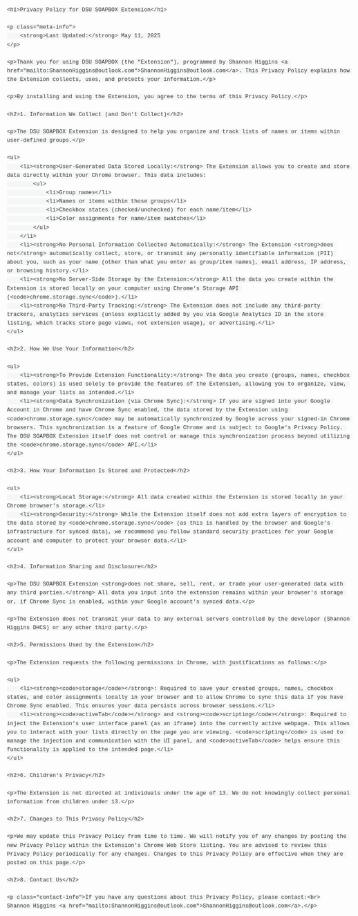 <!DOCTYPE html>
<html lang="en">
<head>
    <meta charset="UTF-8">
    <meta name="viewport" content="width=device-width, initial-scale=1.0">
    <title>Privacy Policy - DSU SOAPBOX Extension</title>
    <style>
        body {
            font-family: -apple-system, BlinkMacSystemFont, 'Segoe UI', Roboto, Helvetica, Arial, sans-serif;
            line-height: 1.6;
            margin: 0 auto;
            max-width: 800px;
            padding: 20px;
            color: #333;
        }
        h1 {
            font-size: 2em;
            color: #2c3e50;
            border-bottom: 2px solid #ecf0f1;
            padding-bottom: 0.3em;
            margin-top: 0;
        }
        h2 {
            font-size: 1.5em;
            color: #34495e;
            margin-top: 1.5em;
            margin-bottom: 0.5em;
            border-bottom: 1px solid #ecf0f1;
            padding-bottom: 0.2em;
        }
        p {
            margin-bottom: 1em;
        }
        ul {
            margin-bottom: 1em;
            padding-left: 20px;
        }
        li {
            margin-bottom: 0.5em;
        }
        strong {
            font-weight: 600;
        }
        code {
            background-color: #f4f7f6;
            padding: 0.2em 0.4em;
            border-radius: 3px;
            font-family: 'SFMono-Regular', Consolas, 'Liberation Mono', Menlo, Courier, monospace;
            font-size: 0.9em;
        }
        .meta-info {
            font-size: 0.9em;
            color: #7f8c8d;
            margin-bottom: 2em;
        }
        .contact-info a {
            color: #3498db;
            text-decoration: none;
        }
        .contact-info a:hover {
            text-decoration: underline;
        }
    </style>
</head>
<body>

    <h1>Privacy Policy for DSU SOAPBOX Extension</h1>

    <p class="meta-info">
        <strong>Last Updated:</strong> May 11, 2025
    </p>

    <p>Thank you for using DSU SOAPBOX (the "Extension"), programmed by Shannon Higgins <a href="mailto:ShannonHiggins@outlook.com">ShannonHiggins@outlook.com</a>. This Privacy Policy explains how the Extension collects, uses, and protects your information.</p>

    <p>By installing and using the Extension, you agree to the terms of this Privacy Policy.</p>

    <h2>1. Information We Collect (and Don't Collect)</h2>

    <p>The DSU SOAPBOX Extension is designed to help you organize and track lists of names or items within user-defined groups.</p>

    <ul>
        <li><strong>User-Generated Data Stored Locally:</strong> The Extension allows you to create and store data directly within your Chrome browser. This data includes:
            <ul>
                <li>Group names</li>
                <li>Names or items within those groups</li>
                <li>Checkbox states (checked/unchecked) for each name/item</li>
                <li>Color assignments for name/item swatches</li>
            </ul>
        </li>
        <li><strong>No Personal Information Collected Automatically:</strong> The Extension <strong>does not</strong> automatically collect, store, or transmit any personally identifiable information (PII) about you, such as your name (other than what you enter as group/item names), email address, IP address, or browsing history.</li>
        <li><strong>No Server-Side Storage by the Extension:</strong> All the data you create within the Extension is stored locally on your computer using Chrome's Storage API (<code>chrome.storage.sync</code>).</li>
        <li><strong>No Third-Party Tracking:</strong> The Extension does not include any third-party trackers, analytics services (unless explicitly added by you via Google Analytics ID in the store listing, which tracks store page views, not extension usage), or advertising.</li>
    </ul>

    <h2>2. How We Use Your Information</h2>

    <ul>
        <li><strong>To Provide Extension Functionality:</strong> The data you create (groups, names, checkbox states, colors) is used solely to provide the features of the Extension, allowing you to organize, view, and manage your lists as intended.</li>
        <li><strong>Data Synchronization (via Chrome Sync):</strong> If you are signed into your Google Account in Chrome and have Chrome Sync enabled, the data stored by the Extension using <code>chrome.storage.sync</code> may be automatically synchronized by Google across your signed-in Chrome browsers. This synchronization is a feature of Google Chrome and is subject to Google's Privacy Policy. The DSU SOAPBOX Extension itself does not control or manage this synchronization process beyond utilizing the <code>chrome.storage.sync</code> API.</li>
    </ul>

    <h2>3. How Your Information Is Stored and Protected</h2>

    <ul>
        <li><strong>Local Storage:</strong> All data created within the Extension is stored locally in your Chrome browser's storage.</li>
        <li><strong>Security:</strong> While the Extension itself does not add extra layers of encryption to the data stored by <code>chrome.storage.sync</code> (as this is handled by the browser and Google's infrastructure for synced data), we recommend you follow standard security practices for your Google account and computer to protect your browser data.</li>
    </ul>

    <h2>4. Information Sharing and Disclosure</h2>

    <p>The DSU SOAPBOX Extension <strong>does not share, sell, rent, or trade your user-generated data with any third parties.</strong> All data you input into the extension remains within your browser's storage or, if Chrome Sync is enabled, within your Google account's synced data.</p>

    <p>The Extension does not transmit your data to any external servers controlled by the developer (Shannon Higgins DHCS) or any other third party.</p>

    <h2>5. Permissions Used by the Extension</h2>

    <p>The Extension requests the following permissions in Chrome, with justifications as follows:</p>

    <ul>
        <li><strong><code>storage</code></strong>: Required to save your created groups, names, checkbox states, and color assignments locally in your browser and to allow Chrome to sync this data if you have Chrome Sync enabled. This ensures your data persists across browser sessions.</li>
        <li><strong><code>activeTab</code></strong> and <strong><code>scripting</code></strong>: Required to inject the Extension's user interface panel (as an iframe) into the currently active webpage. This allows you to interact with your lists directly on the page you are viewing. <code>scripting</code> is used to manage the injection and communication with the UI panel, and <code>activeTab</code> helps ensure this functionality is applied to the intended page.</li>
    </ul>

    <h2>6. Children's Privacy</h2>

    <p>The Extension is not directed at individuals under the age of 13. We do not knowingly collect personal information from children under 13.</p>

    <h2>7. Changes to This Privacy Policy</h2>

    <p>We may update this Privacy Policy from time to time. We will notify you of any changes by posting the new Privacy Policy within the Extension's Chrome Web Store listing. You are advised to review this Privacy Policy periodically for any changes. Changes to this Privacy Policy are effective when they are posted on this page.</p>

    <h2>8. Contact Us</h2>

    <p class="contact-info">If you have any questions about this Privacy Policy, please contact:<br>
    Shannon Higgins <a href="mailto:ShannonHiggins@outlook.com">ShannonHiggins@outlook.com</a>.</p>

</body>
</html>
